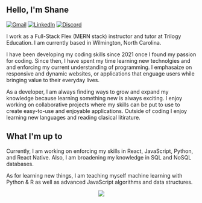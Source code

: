 ## Hello, I'm Shane
[![Gmail](https://img.shields.io/badge/Gmail-D14836?style=for-the-badge&logo=gmail&logoColor=white)](mailto:shanepurgason.98@gmail.com)
[![LinkedIn](https://img.shields.io/badge/LinkedIn-0077B5?style=for-the-badge&logo=linkedin&logoColor=white)](https://www.linkedin.com/in/shane-purgason)
[![Discord](https://img.shields.io/badge/Discord-7289DA?style=for-the-badge&logo=discord&logoColor=white)](https://discordapp.com/users/382773673884516354)

I work as a Full-Stack Flex (MERN stack) instructor and tutor at Trilogy Education. I am currently based in Wilmington, North Carolina.

I have been developing my coding skills since 2021 once I found my passion for coding. Since then, I have spent my time learning new technolgies and and enforcing my current understanding of programming. I emphasaize on responsive and dynamic websites, or applications that enguage users while bringing value to their everyday lives. 

As a developer, I am always finding ways to grow and expand my knowledge because learning something new is always exciting. I enjoy working on collaborative projects where my skills can be put to use to create easy-to-use and enjoyable applications. Outside of coding I enjoy learning new languages and reading clasical litirature.

## What I'm up to
Currently, I am working on enforcing my skills in React, JavaScript, Python, and React Native. Also, I am broadening my knowledge in SQL and NoSQL databases. 

As for learning new things, I am teaching myself machine learning with Python & R as well as advanced JavaScript algorithms and data structures. 

<div align="center">
  <img src="https://github-readme-stats.vercel.app/api?username=spurgason&theme=react">
</div>
